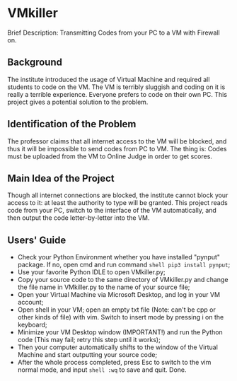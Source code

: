 # VMkiller
Brief Description: Transmitting Codes from your PC to a VM with Firewall on.
## Background
The institute introduced the usage of Virtual Machine and required all students to code on the VM. The VM is terribly sluggish and coding on it is really a terrible experience. Everyone prefers to code on their own PC. This project gives a potential solution to the problem.
## Identification of the Problem
The professor claims that all internet access to the VM will be blocked, and thus it will be impossible to send codes from PC to VM. The thing is: Codes must be uploaded from the VM to Online Judge in order to get scores.
## Main Idea of the Project
Though all internet connections are blocked, the institute cannot block your access to it: at least the authority to type will be granted. This project reads code from your PC, switch to the interface of the VM automatically, and then output the code letter-by-letter into the VM.
## Users' Guide
- Check your Python Environment whether you have installed "pynput" package. If no, open cmd and run command ```shell pip3 install pynput```;
- Use your favorite Python IDLE to open VMkiller.py;
- Copy your source code to the same directory of VMkiller.py and change the file name in VMkiller.py to the name of your source file;
- Open your Virtual Machine via Microsoft Desktop, and log in your VM account;
- Open shell in your VM; open an empty txt file (Note: can't be cpp or other kinds of file) with vim. Switch to insert mode by pressing i on the keyboard;
- Minimize your VM Desktop window (IMPORTANT!) and run the Python code (This may fail; retry this step until it works);
- Then your computer automatically shifts to the window of the Virtual Machine and start outputting your source code;
- After the whole process completed, press Esc to switch to the vim normal mode, and input ```shell :wq``` to save and quit. Done.
